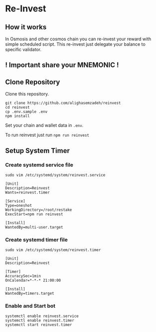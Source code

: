 # Re-Invest

## How it works
In Osmosis and other cosmos chain you can re-invest your reward with simple scheduled script.
This re-invest just delegate your balance to specific validator.

## ! Important share your MNEMONIC !

## Clone Repository

Clone this repository.
```shell
git clone https://github.com/alighasemzadeh/reinvest
cd reinvest
cp .env.sample .env
npm install
```

Set your chain and wallet data in `.env`.

To run reinvest just run `npm run reinvest`

## Setup System Timer

### Create systemd service file
`sudo vim /etc/systemd/system/reinvest.service`
```shell
[Unit]
Description=Reinvest
Wants=reinvest.timer

[Service]
Type=oneshot
WorkingDirectory=/root/restake
ExecStart=npm run reinvest

[Install]
WantedBy=multi-user.target
```

### Create systemd timer file
`sudo vim /etc/systemd/system/reinvest.timer`
```shell
[Unit]
Description=Reinvest

[Timer]
AccuracySec=1min
OnCalendar=*-*-* 21:00:00

[Install]
WantedBy=timers.target
```


### Enable and Start bot
```shell
systemctl enable reinvest.service
systemctl enable reinvest.timer
systemctl start reinvest.timer
```


